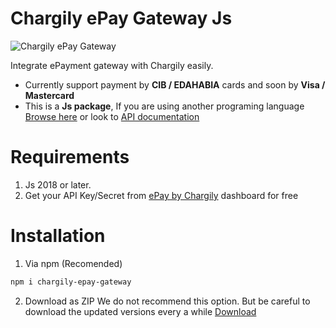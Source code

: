# Chargily ePay Gateway Js

![Chargily ePay Gateway](https://raw.githubusercontent.com/Chargily/epay-gateway-php/main/assets/banner-1544x500.png "Chargily ePay Gateway")

Integrate ePayment gateway with Chargily easily.
- Currently support payment by **CIB / EDAHABIA** cards and soon by **Visa / Mastercard** 
- This is a **Js package**, If you are using another programing language [Browse here](https://github.com/Chargily/) or look to [API documentation](https://github.com/Chargily/epay-gateway-php/blob/master/README_API.md)

# Requirements
1. Js 2018 or later. 
2. Get your API Key/Secret from [ePay by Chargily](https://epay.chargily.com.dz) dashboard for free

# Installation
1. Via npm (Recomended)
```bash
npm i chargily-epay-gateway
```
2. Download as ZIP
We do not recommend this option. But be careful to download the updated versions every a while [Download](https://github.com/Chargily/epay-gateway-nodejs/releases/)
